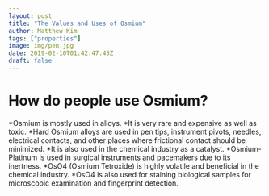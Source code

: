 ```yaml
---
layout: post
title: "The Values and Uses of Osmium"
author: Matthew Kim
tags: ["properties"]
image: img/pen.jpg
date: 2019-02-10T01:42:47.45Z
draft: false
---
```


# How do people use Osmium?

*Osmium is mostly used in alloys.
  *It is very rare and expensive as well as toxic. 
*Hard Osmium alloys are used in pen tips, instrument pivots, needles, electrical contacts, and other places where frictional contact should be minimized.
*It is also used in the chemical industry as a catalyst.
*Osmium-Platinum is used in surgical instruments and pacemakers due to its inertness.
*OsO4 (Osmium Tetroxide) is highly volatile and beneficial in the chemical industry.
  *OsO4 is also used for staining biological samples for microscopic examination and fingerprint detection.
